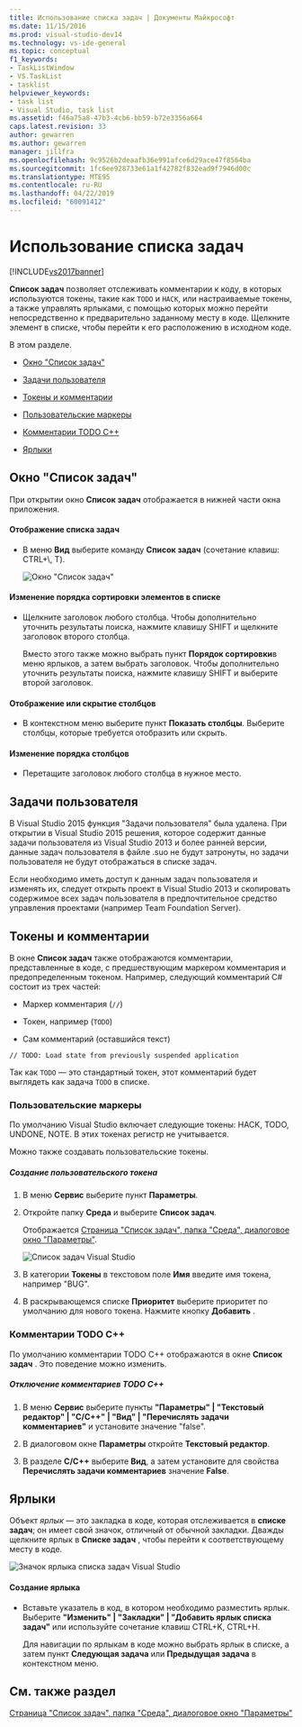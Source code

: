 ```yaml
---
title: Использование списка задач | Документы Майкрософт
ms.date: 11/15/2016
ms.prod: visual-studio-dev14
ms.technology: vs-ide-general
ms.topic: conceptual
f1_keywords:
- TaskListWindow
- VS.TaskList
- tasklist
helpviewer_keywords:
- task list
- Visual Studio, task list
ms.assetid: f46a75a8-47b3-4cb6-bb59-b72e3356a664
caps.latest.revision: 33
author: gewarren
ms.author: gewarren
manager: jillfra
ms.openlocfilehash: 9c9526b2deaafb36e991afce6d29ace47f8564ba
ms.sourcegitcommit: 1fc6ee928733e61a1f42782f832ead9f7946d00c
ms.translationtype: MTE95
ms.contentlocale: ru-RU
ms.lasthandoff: 04/22/2019
ms.locfileid: "60091412"
---
```

# <a name="using-the-task-list"></a>Использование списка задач
[!INCLUDE[vs2017banner](../includes/vs2017banner.md)]

**Список задач** позволяет отслеживать комментарии к коду, в которых используются токены, такие как `TODO` и `HACK`, или настраиваемые токены, а также управлять ярлыками, с помощью которых можно перейти непосредственно к предварительно заданному месту в коде. Щелкните элемент в списке, чтобы перейти к его расположению в исходном коде.  
  
 В этом разделе.  
  
- [Окно "Список задач"](../ide/using-the-task-list.md#taskListWindow)  
  
- [Задачи пользователя](../ide/using-the-task-list.md#userTasks)  
  
- [Токены и комментарии](../ide/using-the-task-list.md#tokensComments)  
  
- [Пользовательские маркеры](../ide/using-the-task-list.md#customTokens)  
  
- [Комментарии TODO C++](../ide/using-the-task-list.md#cppComments)  
  
- [Ярлыки](../ide/using-the-task-list.md#shortcuts)  
  
## <a name="taskListWindow"></a> Окно "Список задач"  
 При открытии окно **Список задач** отображается в нижней части окна приложения.  
  
#### <a name="to-open-the-task-list"></a>Отображение списка задач  
  
- В меню **Вид** выберите команду **Список задач** (сочетание клавиш: CTRL+\\, T).  
  
     ![Окно "Список задач"](../ide/media/vs2015-task-list.png "vs2015_task_list")  
  
#### <a name="to-change-the-sort-order-of-the-list"></a>Изменение порядка сортировки элементов в списке  
  
- Щелкните заголовок любого столбца. Чтобы дополнительно уточнить результаты поиска, нажмите клавишу SHIFT и щелкните заголовок второго столбца.  
  
     Вместо этого также можно выбрать пункт **Порядок сортировки**в меню ярлыков, а затем выбрать заголовок. Чтобы дополнительно уточнить результаты поиска, нажмите клавишу SHIFT и выберите второй заголовок.  
  
#### <a name="to-show-or-hide-columns"></a>Отображение или скрытие столбцов  
  
- В контекстном меню выберите пункт **Показать столбцы**. Выберите столбцы, которые требуется отобразить или скрыть.  
  
#### <a name="to-change-the-order-of-the-columns"></a>Изменение порядка столбцов  
  
- Перетащите заголовок любого столбца в нужное место.  
  
## <a name="userTasks"></a> Задачи пользователя  
 В Visual Studio 2015 функция "Задачи пользователя" была удалена. При открытии в Visual Studio 2015 решения, которое содержит данные задачи пользователя из Visual Studio 2013 и более ранней версии, данные задач пользователя в файле .suo не будут затронуты, но задачи пользователя не будут отображаться в списке задач.  
  
 Если необходимо иметь доступ к данным задач пользователя и изменять их, следует открыть проект в Visual Studio 2013 и скопировать содержимое всех задач пользователя в предпочтительное средство управления проектами (например Team Foundation Server).  
  
## <a name="tokensComments"></a> Токены и комментарии  
 В окне **Список задач** также отображаются комментарии, представленные в коде, с предшествующим маркером комментария и предопределенным токеном. Например, следующий комментарий C# состоит из трех частей:  
  
- Маркер комментария (`//`)  
  
- Токен, например (`TODO`)  
  
- Сам комментарий (оставшийся текст)  
  
```  
// TODO: Load state from previously suspended application  
```  
  
 Так как `TODO` — это стандартный токен, этот комментарий будет выглядеть как задача `TODO` в списке.  
  
### <a name="customTokens"></a> Пользовательские маркеры  
 По умолчанию Visual Studio включает следующие токены: HACK, TODO, UNDONE, NOTE. В этих токенах регистр не учитывается.  
  
 Можно также создавать пользовательские токены.  
  
##### <a name="to-create-a-custom-token"></a>Создание пользовательского токена  
  
1. В меню **Сервис** выберите пункт **Параметры**.  
  
2. Откройте папку **Среда** и выберите **Список задач**.  
  
     Отображается [Страница "Список задач", папка "Среда", диалоговое окно "Параметры"](../ide/reference/task-list-environment-options-dialog-box.md).  
  
     ![Список задач Visual Studio](../ide/media/vs2015-task-list-options.png "vs2015_task_list_options")  
  
3. В категории **Токены** в текстовом поле **Имя** введите имя токена, например "BUG".  
  
4. В раскрывающемся списке **Приоритет** выберите приоритет по умолчанию для нового токена. Нажмите кнопку **Добавить** .  
  
### <a name="cppComments"></a> Комментарии TODO C++  
 По умолчанию комментарии TODO C++ отображаются в окне **Список задач** . Это поведение можно изменить.  
  
##### <a name="to-turn-off-c-todo-comments"></a>Отключение комментариев TODO C++  
  
1. В меню **Сервис** выберите пункты **"Параметры" &#124; "Текстовый редактор" &#124; "C/C++" &#124; "Вид" &#124; "Перечислять задачи комментариев"** и установите значение "false".  
  
2. В диалоговом окне **Параметры** откройте **Текстовый редактор**.  
  
3. В разделе **C/C++** выберите **Вид**, а затем установите для свойства **Перечислять задачи комментариев** значение **False**.  
  
## <a name="shortcuts"></a> Ярлыки  
 Объект *ярлык* — это закладка в коде, которая отслеживается в **списке задач**; он имеет свой значок, отличный от обычной закладки. Дважды щелкните ярлык в **Списке задач** , чтобы перейти к соответствующему месту в коде.  
  
 ![Значок ярлыка списка задач Visual Studio](../ide/media/vs2015-task-list-bookmark.png "vs2015_task_list_bookmark")  
  
#### <a name="to-create-a-shortcut"></a>Создание ярлыка  
  
- Вставьте указатель в код, в котором необходимо разместить ярлык. Выберите **"Изменить" &#124; "Закладки" &#124; "Добавить ярлык списка задач"** или используйте сочетание клавиш CTRL+K, CTRL+H.  
  
     Для навигации по ярлыкам в коде можно выбрать ярлык в списке, а затем пункт **Следующая задача** или **Предыдущая задача** в контекстном меню.  
  
## <a name="see-also"></a>См. также раздел  
 [Страница "Список задач", папка "Среда", диалоговое окно "Параметры"](../ide/reference/task-list-environment-options-dialog-box.md)
